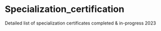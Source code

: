 # Specialization_certification
Detailed list of specialization certificates completed &amp; in-progress 2023
